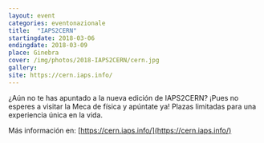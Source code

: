 ```yaml
---
layout: event
categories: eventonazionale
title:  "IAPS2CERN"
startingdate: 2018-03-06
endingdate: 2018-03-09
place: Ginebra
cover: /img/photos/2018-IAPS2CERN/cern.jpg
gallery:
site: https://cern.iaps.info/
---
```


¿Aún no te has apuntado a la nueva edición de IAPS2CERN? ¡Pues no esperes a visitar la Meca de física y apúntate ya! Plazas limitadas para una experiencia única en la vida. 

Más información en: [https://cern.iaps.info/](https://cern.iaps.info/)

